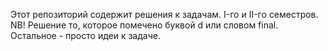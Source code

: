 Этот репозиторий содержит решения к задачам. I-го и II-го семестров.
 NB! Решение то, которое помечено буквой d или словом final. Остальное - просто идеи к задаче.
